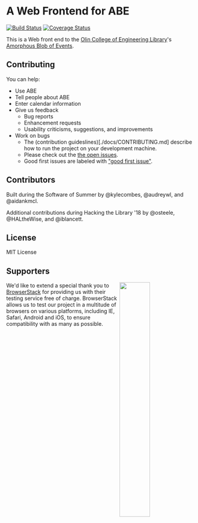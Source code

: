 # A Web Frontend for ABE

[![Build Status](https://travis-ci.org/olinlibrary/abe-web.svg?branch=dev)](https://travis-ci.org/olinlibrary/abe-web)
[![Coverage Status](https://coveralls.io/repos/github/olinlibrary/abe-web/badge.svg?branch=dev)](https://coveralls.io/github/olinlibrary/abe-web?branch=dev)

This is a Web front end to the [Olin College of Engineering
Library](http://www.olin.build)'s [Amorphous Blob of
Events](https://github.com/olinlibrary/ABE).

## Contributing

You can help:

* Use ABE
* Tell people about ABE
* Enter calendar information
* Give us feedback
  * Bug reports
  * Enhancement requests
  * Usability criticisms, suggestions, and improvements
* Work on bugs
  * The (contribution guideslines)[./docs/CONTRIBUTING.md] describe how to run
    the project on your development machine.
  * Please check out the [the open issues][issues].
  * Good first issues are labeled with ["good first issue"][good-first-issue].

## Contributors

Built during the Software of Summer by @kylecombes, @audreywl, and @aidankmcl.

Additional contributions during Hacking the Library '18 by @osteele, @HALtheWise, and @iblancett.

## License

MIT License

## Supporters

<a target="_blank" href="http://browserstack.com/" alt="BrowserStack"><img
align="right"
src="https://bstacksupport.zendesk.com/attachments/token/GVENo6DR01sT3B5jsNRfU0II7/?name=Logo-01.svg"
width="40%"></a>We'd like to extend a special thank you to
[BrowserStack](http://browserstack.com/) for providing us with their testing
service free of charge. BrowserStack allows us to test our project in a
multitude of browsers on various platforms, including IE, Safari, Android and
iOS, to ensure compatibility with as many as possible.

[issues]: https://github.com/olinlibrary/abe-web/issues
[good-first-issue]: https://github.com/olinlibrary/abe-web/issues?q=is%3Aopen+is%3Aissue+label%3A%22good+first+issue%22
